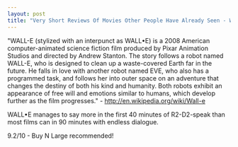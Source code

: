 ```yaml
---
layout: post
title: "Very Short Reviews Of Movies Other People Have Already Seen - WALL•E [2008]"
---
```


"WALL-E (stylized with an interpunct as WALL•E) is a 2008 American computer-animated science fiction film produced by Pixar Animation Studios and directed by Andrew Stanton. The story follows a robot named WALL-E, who is designed to clean up a waste-covered Earth far in the future. He falls in love with another robot named EVE, who also has a programmed task, and follows her into outer space on an adventure that changes the destiny of both his kind and humanity. Both robots exhibit an appearance of free will and emotions similar to humans, which develop further as the film progresses." - http://en.wikipedia.org/wiki/Wall-e

WALL•E manages to say more in the first 40 minutes of R2-D2-speak than most films can in 90 minutes with endless dialogue.

9.2/10 - Buy N Large recommended!
